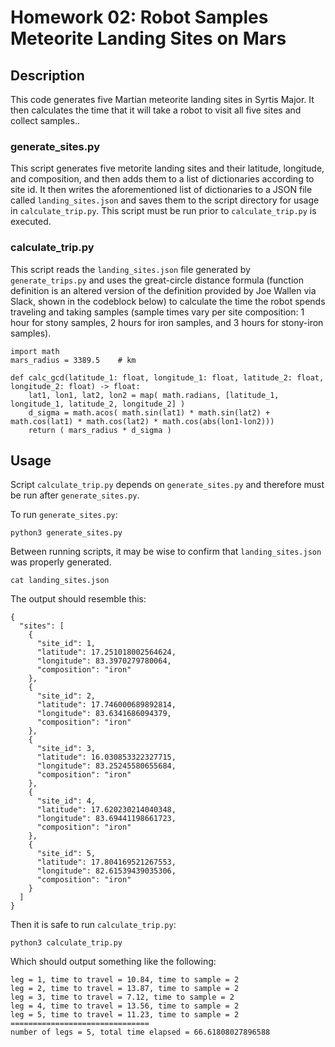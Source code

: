 # Homework 02: Robot Samples Meteorite Landing Sites on Mars

## Description
This code generates five Martian meteorite landing sites in Syrtis Major. It then calculates the time that it will take a robot to visit all five sites and collect samples..

### generate\_sites.py
This script generates five metorite landing sites and their latitude, longitude, and composition, and then adds them to a list of dictionaries according to site id. It then writes the aforementioned list of dictionaries to a JSON file called `landing_sites.json` and saves them to the script directory for usage in `calculate_trip.py`. This script must be run prior to `calculate_trip.py` is executed.

### calculate\_trip.py
This script reads the `landing_sites.json` file generated by `generate_trips.py` and uses the great-circle distance formula (function definition is an altered version of the definition provided by Joe Wallen via Slack, shown in the codeblock below) to calculate the time the robot spends traveling and taking samples (sample times vary per site composition: 1 hour for stony samples, 2 hours for iron samples, and 3 hours for stony-iron samples).

```
import math
mars_radius = 3389.5    # km

def calc_gcd(latitude_1: float, longitude_1: float, latitude_2: float, longitude_2: float) -> float:
    lat1, lon1, lat2, lon2 = map( math.radians, [latitude_1, longitude_1, latitude_2, longitude_2] )
    d_sigma = math.acos( math.sin(lat1) * math.sin(lat2) + math.cos(lat1) * math.cos(lat2) * math.cos(abs(lon1-lon2)))
    return ( mars_radius * d_sigma )
```

## Usage

Script `calculate_trip.py` depends on `generate_sites.py` and therefore must be run after `generate_sites.py`. 

To run `generate_sites.py`:

```
python3 generate_sites.py

```

Between running scripts, it may be wise to confirm that `landing_sites.json` was properly generated.

```
cat landing_sites.json
```

The output should resemble this:

```
{
  "sites": [
    {
      "site_id": 1,
      "latitude": 17.251018002564624,
      "longitude": 83.3970279780064,
      "composition": "iron"
    },
    {
      "site_id": 2,
      "latitude": 17.746000689892814,
      "longitude": 83.6341686094379,
      "composition": "iron"
    },
    {
      "site_id": 3,
      "latitude": 16.030853322327715,
      "longitude": 83.25245580655684,
      "composition": "iron"
    },
    {
      "site_id": 4,
      "latitude": 17.620230214040348,
      "longitude": 83.69441198661723,
      "composition": "iron"
    },
    {
      "site_id": 5,
      "latitude": 17.804169521267553,
      "longitude": 82.61539439035306,
      "composition": "iron"
    }
  ]
}
```

Then it is safe to run `calculate_trip.py`:

```
python3 calculate_trip.py
```

Which should output something like the following:

```
leg = 1, time to travel = 10.84, time to sample = 2
leg = 2, time to travel = 13.87, time to sample = 2
leg = 3, time to travel = 7.12, time to sample = 2
leg = 4, time to travel = 13.56, time to sample = 2
leg = 5, time to travel = 11.23, time to sample = 2
===============================
number of legs = 5, total time elapsed = 66.61808027896588
```
